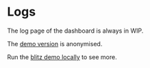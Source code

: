 # Logs

The log page of the dashboard is always in WIP.

The [demo version](https://demo.blitz.paperz.app/dashboard/projects/demo-blitz-app/logs) is anonymised.

Run the [blitz demo locally](/blitz/) to see more.
